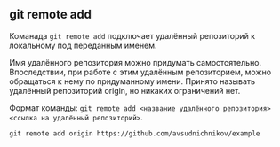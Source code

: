 ## git remote add

Команада `git remote add` подключает удалённый репозиторий к локальному под переданным именем.

Имя удалённого репозитория можно придумать самостоятельно. Впоследствии, при работе с этим удалённым репозиторием, можно обращаться к нему по придуманному имени. Принято называть удалённый репозиторий origin, но никаких ограничений нет.

Формат команды: `git remote add <название удалённого репозитория> <ссылка на удалённый репозиторий>`. 

```bash=
git remote add origin https://github.com/avsudnichnikov/example
```